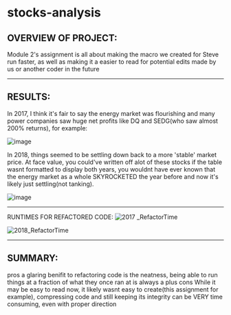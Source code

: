 # stocks-analysis
## OVERVIEW OF PROJECT:

Module 2's assignment is all about making the macro we created for Steve run faster, as well as making it a easier to read for potential edits made by us or another coder in the future

---

## RESULTS:
In 2017, I think it's fair to say the energy market was flourishing and many power companies saw huge net profits like DQ and SEDG(who saw almost 200% returns), for example:

![image](https://user-images.githubusercontent.com/105184244/176032945-fc626f2c-9050-4d5f-aecb-31a998797fdb.png)


In 2018, things seemed to be settling down back to a more 'stable' market price. At face value, you could've written off alot of these stocks if the table wasnt formatted to display both years, you wouldnt have ever known that the energy market as a whole SKYROCKETED the year before and now it's likely just settling(not tanking).

![image](https://user-images.githubusercontent.com/105184244/176034373-16224dba-2357-44fb-b651-20c52ac3b9ba.png)

---

RUNTIMES FOR REFACTORED CODE:
![2017 _RefactorTime](https://user-images.githubusercontent.com/105184244/176034613-93321370-adbf-4097-89fb-30c78cab5f2f.PNG)

![2018_RefactorTime](https://user-images.githubusercontent.com/105184244/176034641-8378f584-eeb1-4b8c-b237-fb32abe0986b.PNG)

---

## SUMMARY:

pros
a glaring benifit to refactoring code is the neatness, being able to run things at a fraction of what they once ran at is always a plus 
cons
While it may be easy to read now, it likely wasnt easy to create(this assignment for example), compressing code and still keeping its integrity can be VERY time consuming, even with proper direction
